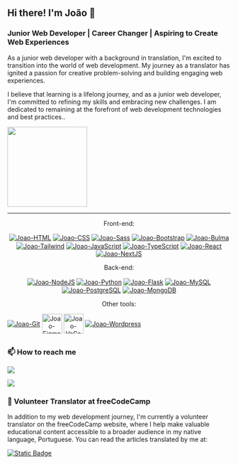 ## Hi there! I'm João 🐨

### Junior Web Developer | Career Changer | Aspiring to Create Web Experiences

<p>As a junior web developer with a background in translation, I'm excited to transition into the world of web development. My journey as a translator has ignited a passion for creative problem-solving and building engaging web experiences.</p>
<p>I believe that learning is a lifelong journey, and as a junior web developer, I'm committed to refining my skills and embracing new challenges. I am dedicated to remaining at the forefront of web development technologies and best practices..</p>

<div style="display: flex" align="center">
 <!--
 <img height="180em" src="https://github-readme-stats.vercel.app/api?username=joaoeduardogomes&show_icons=true&theme=vue&include_all_commits=true&count_private=true"/>
 -->
 <img height="180em" src="https://github-readme-stats.vercel.app/api/top-langs/?username=joaoeduardogomes&layout=compact&langs_count=7&theme=vue-dark"/>
</div>

 ---
 <p align="center">Front-end:</p>
 <FRONT-END>
<div style="display: inline-block" align="center">
 <HTML>
  <a href="https://www.w3schools.com/html/" target="_blank"><img align="center" alt="Joao-HTML" src="https://icongr.am/devicon/html5-original-wordmark.svg?size=45&color=currentColor"></a>
 
 <CSS>
   <a href="https://www.w3schools.com/css/" target="_blank"><img align="center" alt="Joao-CSS" src="https://icongr.am/devicon/css3-original-wordmark.svg?size=45&color=currentColor"></a>
 
 <Sass>
  <a href="https://sass-lang.com/" target="_blank"><img align="center" alt="Joao-Sass" src="https://icongr.am/devicon/sass-original.svg?size=45&color=currentColor"></a>
 
 <Bootstrap>
  <a href="https://getbootstrap.com" target="_blank"><img align="center" alt="Joao-Bootstrap" src="https://icongr.am/devicon/bootstrap-plain-wordmark.svg?size=45&color=7611f7"></a>
  
 <Bulma>
  <a href="https://bulma.io/" target="_blank"><img align="center" alt="Joao-Bulma" src="https://icongr.am/simple/bulma.svg?size=45&color=00d1b2&colored=false"></a>
   
 <Tailwind>
  <a href="https://tailwindcss.com/" target="_blank"><img align="center" alt="Joao-Tailwind" src="https://icongr.am/simple/tailwindcss.svg?size=45&color=38bdf8&colored=false"></a>
 
 <JavaScript>
  <a href="https://www.javascript.com/" target="_blank"><img align="center" alt="Joao-JavaScript" src="https://icongr.am/devicon/javascript-original.svg?size=45&color=currentColor"></a>
 
 <TypeScript>
  <a href="https://www.typescriptlang.org/" target="_blank"><img align="center" alt="Joao-TypeScript" src="https://icongr.am/simple/typescript.svg?size=45&color=317ac6&colored=false"></a>

 <React>
  <a href="https://reactjs.org/" target="_blank"><img align="center" alt="Joao-React" src="https://icongr.am/devicon/react-original-wordmark.svg?size=45&color=currentColor"></a>

 <NextJS>
  <a href="https://nextjs.org/" target="_blank"><img align="center" alt="Joao-NextJS" src="https://icongr.am/simple/nextjs.svg?size=45&color=000000&colored=false"></a>
  
</div>

<br>
<p align="center">Back-end:</p>
<BACK-END>
<div style="display: inline-block" align="center">
 
 <NodeJS>
  <a href="https://nodejs.org/en" target="_blank"><img align="center" alt="Joao-NodeJS" src="https://icongr.am/devicon/nodejs-original.svg?size=45&color=currentColor"></a>

 <Python>
  <a href="https://www.python.org/" target="_blank"><img align="center" alt="Joao-Python" src="https://icongr.am/devicon/python-original.svg?size=45&color=currentColor"></a>
  
 <Flask>
  <a href="https://flask.palletsprojects.com/en/2.1.x/" target="_blank"><img align="center" alt="Joao-Flask" src="https://icongr.am/simple/flask.svg?size=45&color=currentColor&colored=false"></a>

 <MySQL>
  <a href="https://www.mysql.com" target="_blank"><img align="center" alt="Joao-MySQL" src="https://icongr.am/devicon/mysql-original-wordmark.svg?size=45&color=currentColor"></a>
  
 <PostgreSQL>
  <a href="https://www.postgresql.org/" target="_blank"><img align="center" alt="Joao-PostgreSQL" src="https://icongr.am/devicon/postgresql-original.svg?size=45&color=currentColor"></a>

 <MongoDB>
  <a href="https://www.mongodb.com/developer/" target="_blank"><img align="center" alt="Joao-MongoDB" src="https://icongr.am/devicon/mongodb-original.svg?size=45&color=currentColor"></a>
  
 </div>

 <br>
 <p align="center">Other tools:</p>
 <TOOLS>
 <div style="display: inline-block" align="center">
  
 <Git>
  <a href="https://git-scm.com/" target="_blank"><img align="center" alt="Joao-Git" src="https://icongr.am/devicon/git-original.svg?size=45&color=currentColor"></a>

 <Figma>
  <a href="https://www.figma.com/" target="_blank"><img align="center" width="45" alt="Joao-Figma" src="https://cdn.jsdelivr.net/gh/devicons/devicon/icons/figma/figma-original.svg"></a>

 <VsCode>
  <a href="https://code.visualstudio.com/" target="_blank"><img align="center" width="45" alt="Joao-VsCode" src="https://cdn.jsdelivr.net/gh/devicons/devicon/icons/vscode/vscode-original.svg"></a>

 <Wordpress>
  <a href="https://br.wordpress.org/" target="_blank"><img align="center" alt="Joao-Wordpress" src="https://icongr.am/devicon/wordpress-plain-wordmark.svg?size=45&color=currentColor"></a>
 
 </div>
  
  
##
  
### 📫 How to reach me
<span>
  <a href = "mailto:dev.joaogomes@gmail.com" target="_blank"><img src="https://img.shields.io/badge/Gmail-D14836?style=for-the-badge&logo=gmail&logoColor=white" target="_blank"></a>
 
  <a href="https://www.linkedin.com/in/jo%C3%A3o-eduardo-gomes-33868b14b/" target="_blank"><img src="https://img.shields.io/badge/-LinkedIn-%230077B5?style=for-the-badge&logo=linkedin&logoColor=white" target="_blank"></a> 

 ### 🌱 Volunteer Translator at freeCodeCamp
 <p>In addition to my web development journey, I'm currently a volunteer translator on the freeCodeCamp website, where I help make valuable educational content accessible to a broader audience in my native language, Portuguese. You can read the articles translated by me at:</p>
 <a href="https://www.freecodecamp.org/portuguese/news/author/joao/" target="_blank"><img alt="Static Badge" src="https://img.shields.io/badge/freeCodeCamp-Translator_profile-blue?style=for-the-badge&logo=freeCodeCamp&color=lightgray"></a>
</span>
  
